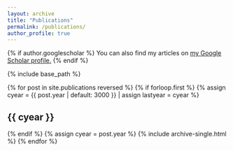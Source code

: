 ```yaml
---
layout: archive
title: "Publications"
permalink: /publications/
author_profile: true
---
```


{% if author.googlescholar %}
  You can also find my articles on <u><a href="{{author.googlescholar}}">my Google Scholar profile</a>.</u>
{% endif %}

{% include base_path %}

{% for post in site.publications reversed %}
  {% if forloop.first %}
     {% assign cyear = {{ post.year | default: 3000 }} | assign lastyear = cyear %}
	 <h2>{{ cyear }}</h2>
  {% endif %}
  {% assign cyear = post.year %}
  {% include archive-single.html %}
{% endfor %}


